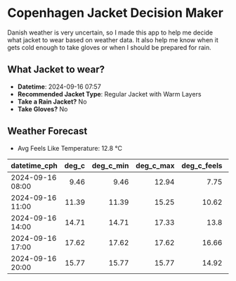 
# Copenhagen Jacket Decision Maker

Danish weather is very uncertain, so I made this app to help me decide what jacket to wear based on weather data. 
It also help me know when it gets cold enough to take gloves or when I should be prepared for rain.

## What Jacket to wear?

- **Datetime**: 2024-09-16 07:57
- **Recommended Jacket Type**: Regular Jacket with Warm Layers
- **Take a Rain Jacket?** No
- **Take Gloves?** No

## Weather Forecast
- Avg Feels Like Temperature: 12.8 °C

| datetime_cph     |   deg_c |   deg_c_min |   deg_c_max |   deg_c_feels | weather   | wind   | rain   |
|:-----------------|--------:|------------:|------------:|--------------:|:----------|:-------|:-------|
| 2024-09-16 08:00 |    9.46 |        9.46 |       12.94 |          7.75 | Clouds    | Low    | None   |
| 2024-09-16 11:00 |   11.39 |       11.39 |       15.25 |         10.62 | Clouds    | Low    | None   |
| 2024-09-16 14:00 |   14.71 |       14.71 |       17.33 |         13.8  | Clouds    | Low    | None   |
| 2024-09-16 17:00 |   17.62 |       17.62 |       17.62 |         16.66 | Clouds    | Low    | None   |
| 2024-09-16 20:00 |   15.77 |       15.77 |       15.77 |         14.92 | Clouds    | Medium | None   |
        